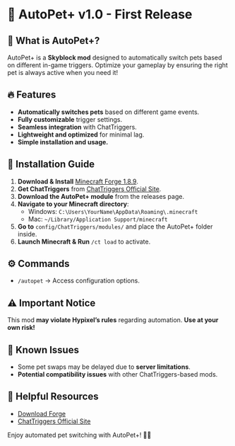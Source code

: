 # 🐾 AutoPet+ v1.0 - First Release

## 📝 What is AutoPet+?
AutoPet+ is a **Skyblock mod** designed to automatically switch pets based on different in-game triggers. Optimize your gameplay by ensuring the right pet is always active when you need it!

## 🔥 Features
- **Automatically switches pets** based on different game events.
- **Fully customizable** trigger settings.
- **Seamless integration** with ChatTriggers.
- **Lightweight and optimized** for minimal lag.
- **Simple installation and usage.**

## 🔧 Installation Guide
1. **Download & Install** [Minecraft Forge 1.8.9](https://files.minecraftforge.net/net/minecraftforge/forge/).
2. **Get ChatTriggers** from [ChatTriggers Official Site](https://www.chattriggers.com/).
3. **Download the AutoPet+ module** from the releases page.
4. **Navigate to your Minecraft directory**:
   - Windows: `C:\Users\YourName\AppData\Roaming\.minecraft`
   - Mac: `~/Library/Application Support/minecraft`
5. **Go to** `config/ChatTriggers/modules/` and place the AutoPet+ folder inside.
6. **Launch Minecraft & Run** `/ct load` to activate.

## ⚙️ Commands
- `/autopet` → Access configuration options.

## ⚠️ Important Notice
This mod **may violate Hypixel’s rules** regarding automation. **Use at your own risk!**

## 🐛 Known Issues
- Some pet swaps may be delayed due to **server limitations**.
- **Potential compatibility issues** with other ChatTriggers-based mods.

## 🔗 Helpful Resources
- [Download Forge](https://files.minecraftforge.net/net/minecraftforge/forge/)
- [ChatTriggers Official Site](https://www.chattriggers.com/)

Enjoy automated pet switching with AutoPet+! 🐾🚀


